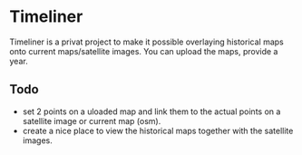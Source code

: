 Timeliner
=========

Timeliner is a privat project to make it possible overlaying historical maps onto current maps/satellite images.
You can upload the maps, provide a year.


Todo
----
* set 2 points on a uloaded map and link them to the actual points on a satellite image or current map (osm).
* create a nice place to view the historical maps together with the satellite images.
